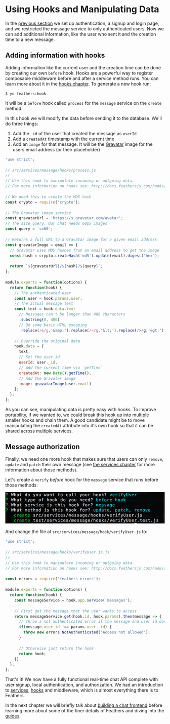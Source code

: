# Using Hooks and Manipulating Data

In the [previous section](user-management.md) we set up authentication, a signup and login page, and we restricted the message service to only authenticated users. Now we can add additional information, like the user who sent it and the creation time to a new message.

## Adding information with hooks

Adding information like the current user and the creation time can be done by creating our own `before` hook. Hooks are a powerful way to register composable middleware before and after a service method runs. You can learn more about it in the [hooks chapter](../hooks/readme.md). To generate a new hook run:

```
$ yo feathers:hook
```

It will be a `before` hook called `process` for the `message` service on the `create` method.

In this hook we will modify the data before sending it to the database. We'll do three things:

1. Add the `_id` of the user that created the message as `userId`
2. Add a `createdAt` timestamp with the current time
3. Add an `image` for that message. It will be the [Gravatar](http://en.gravatar.com/) image for the users email address (or their placeholder)


```js
'use strict';

// src/services/message/hooks/process.js
// 
// Use this hook to manipulate incoming or outgoing data.
// For more information on hooks see: http://docs.feathersjs.com/hooks/readme.html

// We need this to create the MD5 hash
const crypto = require('crypto');

// The Gravatar image service
const gravatarUrl = 'https://s.gravatar.com/avatar';
// The size query. Our chat needs 60px images
const query = `s=60`;

// Returns a full URL to a Gravatar image for a given email address
const gravatarImage = email => {
  // Gravatar uses MD5 hashes from an email address to get the image
  const hash = crypto.createHash('md5').update(email).digest('hex');
  
  return `${gravatarUrl}/${hash}?${query}`;
};

module.exports = function(options) {
  return function(hook) {
    // The authenticated user
    const user = hook.params.user;
    // The actual message text
    const text = hook.data.text
      // Messages can't be longer than 400 characters
      .substring(0, 400)
      // Do some basic HTML escaping
      .replace(/&/g,'&amp;').replace(/</g,'&lt;').replace(/>/g,'&gt;');

    // Override the original data
    hook.data = {
      text,
      // Set the user id
      userId: user._id,
      // Add the current time via `getTime`
      createdAt: new Date().getTime(),
      // Add the Gravatar image
      image: gravatarImage(user.email)
    };
  };
};
```

As you can see, manipulating data is pretty easy with hooks. To improve portability, if we wanted to, we could break this hook up into multiple smaller hooks and chain them. A good candidate might be to move manipulating the `createdAt` attribute into it's own hook so that it can be shared across multiple services.

## Message authorization

Finally, we need one more hook that makes sure that users can only `remove`, `update` and `patch` their own message (see [the services chapter](../services/readme.md) for more information about those methods).

Let's create a `verify` *before* hook for the `message` service that runs before those methods:

![verifyUser Hook](./assets/verifyuser.png)

And change the file at `src/services/message/hook/verifyUser.js` to:

```js
'use strict';

// src/services/message/hooks/verifyUser.js.js
// 
// Use this hook to manipulate incoming or outgoing data.
// For more information on hooks see: http://docs.feathersjs.com/hooks/readme.html

const errors = require('feathers-errors');

module.exports = function(options) {
  return function(hook) {
    const messageService = hook.app.service('messages');
    
    // First get the message that the user wants to access
    return messageService.get(hook.id, hook.params).then(message => {
      // Throw a not authenticated error if the message and user id don't match
      if(message.user_id !== params.user._id) {
        throw new errors.NotAuthenticated('Access not allowed');
      }
      
      // Otherwise just return the hook
      return hook;
    });
  };
};
```

That's it! We now have a fully functional real-time chat API complete with user signup, local authentication, and authorization. We had an introduction to [services](../services/readme.md), [hooks](../hooks/readme.md) and middleware, which is almost everything there is to Feathers.

In the next chapter we will briefly talk about [building a chat frontend](frontend.md) before learning more about some of the finer details of Feathers and diving into the [guides](../guides/readme.md).
